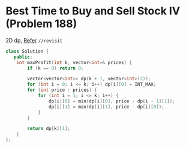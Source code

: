# Best Time to Buy and Sell Stock IV (Problem 188)

2D dp,
[Refer](https://leetcode.com/problems/best-time-to-buy-and-sell-stock-iv/solutions/2555699/leetcode-the-hard-way-7-lines-line-by-line-explanation/?envType=study-plan-v2&envId=top-interview-150) `//revisit`

```cpp
class Solution {
   public:
    int maxProfit(int k, vector<int>& prices) {
        if (k == 0) return 0;

        vector<vector<int>> dp(k + 1, vector<int>(2));
        for (int i = 0; i <= k; i++) dp[i][0] = INT_MAX;
        for (int price : prices) {
            for (int i = 1; i <= k; i++) {
                dp[i][0] = min(dp[i][0], price - dp[i - 1][1]);
                dp[i][1] = max(dp[i][1], price - dp[i][0]);
            }
        }

        return dp[k][1];
    }
};
```
